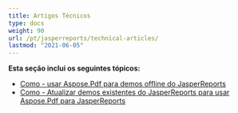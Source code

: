 ```yaml
---
title: Artigos Técnicos
type: docs
weight: 90
url: /pt/jasperreports/technical-articles/
lastmod: "2021-06-05"
---
```


**Esta seção inclui os seguintes tópicos:**

- [Como - usar Aspose.Pdf para demos offline do JasperReports](/pdf/pt/jasperreports/how-to-use-aspose-pdf-for-jasperreports-offline-demos/)
- [Como - Atualizar demos existentes do JasperReports para usar Aspose.Pdf para JasperReports](/pdf/pt/jasperreports/how-to-update-existing-jasperreports-demos-to-use-aspose-pdf-for-jasperreports/)
